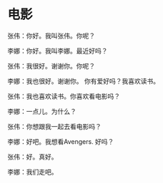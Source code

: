 电影
=====


张伟：你好。我叫张伟。你呢？

李娜：你好。我叫李娜。最近好吗？

张伟：我很好。谢谢你。你呢？

李娜：我也很好。谢谢你。 你有爱好吗？我喜欢读书。

张伟：我也喜欢读书。你喜欢看电影吗？

李娜：一点儿。为什么？

张伟：你想跟我一起去看电影吗？

李娜：好吧。我想看Avengers. 好吗？

张伟：好。真好。

李娜：我们走吧。
